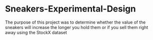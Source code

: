 # Sneakers-Experimental-Design
The purpose of this project was to determine whether the value of the sneakers will increase the longer you hold them or if you sell them right away using the StockX dataset
